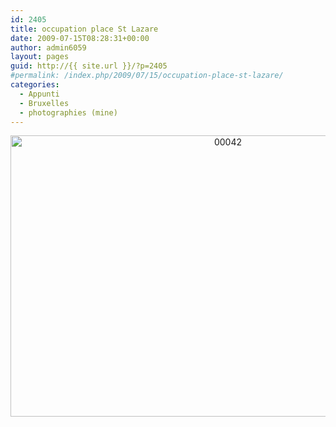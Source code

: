 ```yaml
---
id: 2405
title: occupation place St Lazare
date: 2009-07-15T08:28:31+00:00
author: admin6059
layout: pages
guid: http://{{ site.url }}/?p=2405
#permalink: /index.php/2009/07/15/occupation-place-st-lazare/
categories:
  - Appunti
  - Bruxelles
  - photographies (mine)
---
```

<p style="text-align: center;">
  <p style="text-align: center;">
    <img class="aligncenter size-full wp-image-3640" src="{{ site.url }}/images/uploads/2009/07/00042.jpg" alt="00042" width="680" height="450" srcset="{{ site.url }}/images/uploads/2009/07/00042.jpg 680w, {{ site.url }}/images/uploads/2009/07/00042-300x199.jpg 300w" sizes="(max-width: 680px) 100vw, 680px" />
  </p>